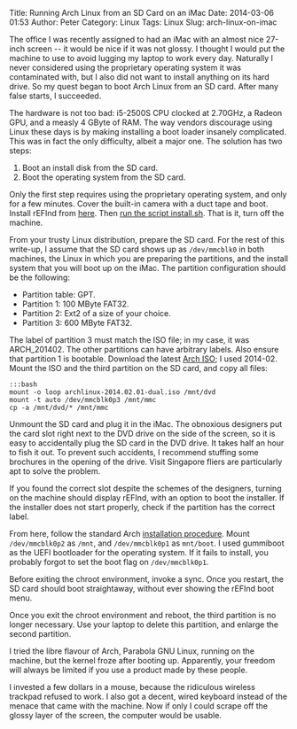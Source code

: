 Title: Running Arch Linux from an SD Card on an iMac
Date: 2014-03-06 01:53
Author: Peter
Category: Linux
Tags: Linux
Slug: arch-linux-on-imac

The office I was recently assigned to had an iMac with an almost nice
27-inch screen -- it would be nice if it was not glossy. I thought I
would put the machine to use to avoid lugging my laptop to work every
day. Naturally I never considered using the proprietary operating system
it was contaminated with, but I also did not want to install anything on
its hard drive. So my quest began to boot Arch Linux from an SD card.
After many false starts, I succeeded.

The hardware is not too bad: i5-2500S CPU clocked at 2.70GHz, a Radeon
GPU, and a measly 4 GByte of RAM. The way vendors discourage using Linux
these days is by making installing a boot loader insanely complicated.
This was in fact the only difficulty, albeit a major one. The solution
has two steps:

  1. Boot an install disk from the SD card.
  2. Boot the operating system from the SD card.

Only the first step requires using the proprietary operating system, and
only for a few minutes. Cover the built-in camera with a duct tape and boot. Install 
rEFInd from [here](http://www.rodsbooks.com/refind/). Then [run the
script install.sh](http://www.rodsbooks.com/refind/installing.html).
That is it, turn off the machine.

From your trusty Linux distribution, prepare the SD card. For the rest
of this write-up, I assume that the SD card shows up as ``/dev/mmcblk0`` in
both machines, the Linux in which you are preparing the partitions, and
the install system that you will boot up on the iMac. The partition
configuration should be the following:

  - Partition table: GPT.
  - Partition 1: 100 MByte FAT32.
  - Partition 2: Ext2 of a size of your choice.
  - Partition 3: 600 MByte FAT32.

The label of partition 3 must match the ISO file; in my case, it was
ARCH_201402. The other partitions can have arbitrary labels. Also
ensure that partition 1 is bootable. Download the latest [Arch ISO](https://www.archlinux.org/download/ "Download Arch Linux"); I used
2014-02. Mount the ISO and the third partition on the SD card, and copy
all files:

    :::bash
    mount -o loop archlinux-2014.02.01-dual.iso /mnt/dvd
    mount -t auto /dev/mmcblk0p3 /mnt/mmc
    cp -a /mnt/dvd/* /mnt/mmc

Unmount the SD card and plug it in the iMac. The obnoxious designers put
the card slot right next to the DVD drive on the side of the screen, so
it is easy to accidentally plug the SD card in the DVD drive. It takes
half an hour to fish it out. To prevent such accidents, I recommend
stuffing some brochures in the opening of the drive. Visit Singapore
fliers are particularly apt to solve the problem.

If you found the correct slot despite the schemes of the designers,
turning on the machine should display rEFInd, with an option to boot the
installer. If the installer does not start properly, check if the
partition has the correct label.

From here, follow the standard Arch [installation procedure](https://wiki.archlinux.org/index.php/Installation_guide).
Mount ``/dev/mmcblk0p2`` as ``/mnt``, and ``/dev/mmcblk0p1`` as ``mnt/boot``. I used
gummiboot as the UEFI bootloader for the operating system. If it fails
to install, you probably forgot to set the boot flag on ``/dev/mmcblk0p1``.

Before exiting the chroot environment, invoke a sync. Once you restart,
the SD card should boot straightaway, without ever showing the rEFInd
boot menu.

Once you exit the chroot environment and reboot, the third partition is
no longer necessary. Use your laptop to delete this partition, and
enlarge the second partition.

I tried the libre flavour of Arch, Parabola GNU Linux, running on the
machine, but the kernel froze after booting up. Apparently, your freedom
will always be limited if you use a product made by these people.

I invested a few dollars in a mouse, because the ridiculous wireless
trackpad refused to work. I also got a decent, wired keyboard instead of
the menace that came with the machine. Now if only I could scrape off
the glossy layer of the screen, the computer would be usable.

